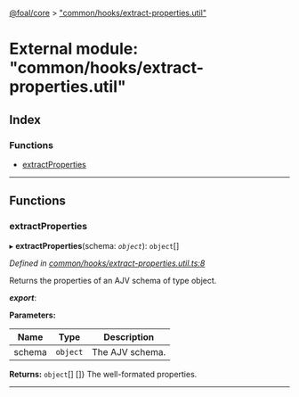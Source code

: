 [@foal/core](../README.md) > ["common/hooks/extract-properties.util"](../modules/_common_hooks_extract_properties_util_.md)

# External module: "common/hooks/extract-properties.util"

## Index

### Functions

* [extractProperties](_common_hooks_extract_properties_util_.md#extractproperties)

---

## Functions

<a id="extractproperties"></a>

###  extractProperties

▸ **extractProperties**(schema: *`object`*): `object`[]

*Defined in [common/hooks/extract-properties.util.ts:8](https://github.com/FoalTS/foal/blob/70cc46bd/packages/core/src/common/hooks/extract-properties.util.ts#L8)*

Returns the properties of an AJV schema of type object.

*__export__*: 

**Parameters:**

| Name | Type | Description |
| ------ | ------ | ------ |
| schema | `object` |  The AJV schema. |

**Returns:** `object`[]
\[\]} The well-formated properties.

___

